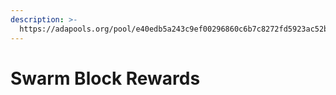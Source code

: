 ```yaml
---
description: >-
  https://adapools.org/pool/e40edb5a243c9ef00296860c6b7c8272fd5923ac52b5050d68e80d9b
---
```


# Swarm Block Rewards

